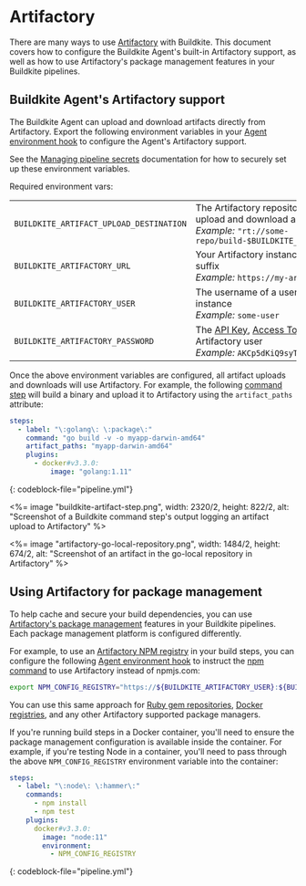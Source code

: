 # Artifactory

There are many ways to use [Artifactory](https://jfrog.com/artifactory/) with Buildkite. This document covers how to configure the Buildkite Agent's built-in Artifactory support, as well as how to use Artifactory's package management features in your Buildkite pipelines.


## Buildkite Agent's Artifactory support

The Buildkite Agent can upload and download artifacts directly from Artifactory. Export the following environment variables in your [Agent environment hook](/docs/agent/v3/hooks) to configure the Agent's Artifactory support.

See the [Managing pipeline secrets](/docs/pipelines/security/managing-secrets) documentation for how to securely set up these environment variables.

Required environment vars:

<table>
  <tr>
    <td><code>BUILDKITE_ARTIFACT_UPLOAD_DESTINATION</code></td>
    <td>
      The Artifactory repository and path that will be used to upload and download artifacts, starting with an rt:// prefix<br>
      <em>Example:</em> <code>"rt://some-repo/build-$BUILDKITE_BUILD_NUMBER/$BUILDKITE_JOB_ID/"</code><br>
    </td>
  </tr>
  <tr>
    <td><code>BUILDKITE_ARTIFACTORY_URL</code></td>
    <td>
      Your Artifactory instance URL, including the <code>/artifactory</code> suffix<br>
      <em>Example:</em> <code>https://my-artifactory-server/artifactory</code><br>
    </td>
  </tr>
  <tr>
    <td><code>BUILDKITE_ARTIFACTORY_USER</code></td>
    <td>
      The username of a user configured in your Artifactory instance<br>
      <em>Example:</em> <code>some-user</code><br>
    </td>
  </tr>
  <tr>
    <td><code>BUILDKITE_ARTIFACTORY_PASSWORD</code></td>
    <td>
      The <a href="https://www.jfrog.com/confluence/display/RTF/Updating+Your+Profile#UpdatingYourProfile-APIKey">API Key</a>, <a href="https://www.jfrog.com/confluence/display/ACC/Access+Tokens#AccessTokens-UsingTokens">Access Token</a>, or password for your Artifactory user<br>
      <em>Example:</em> <code>AKCp5dKiQ9syTzu9GFhpF3iTzDcFhYAa4...</code><br>
    </td>
  </tr>
</table>

Once the above environment variables are configured, all artifact uploads and downloads will use Artifactory. For example, the following [command step](/docs/pipelines/command-step) will build a binary and upload it to Artifactory using the `artifact_paths` attribute:

```yml
steps:
  - label: "\:golang\: \:package\:"
    command: "go build -v -o myapp-darwin-amd64"
    artifact_paths: "myapp-darwin-amd64"
    plugins:
      - docker#v3.3.0:
          image: "golang:1.11"
```
{: codeblock-file="pipeline.yml"}

<%= image "buildkite-artifact-step.png", width: 2320/2, height: 822/2, alt: "Screenshot of a Buildkite command step's output logging an artifact upload to Artifactory" %>

<%= image "artifactory-go-local-repository.png", width: 1484/2, height: 674/2, alt: "Screenshot of an artifact in the go-local repository in Artifactory" %>

## Using Artifactory for package management

To help cache and secure your build dependencies, you can use [Artifactory's package management](https://www.jfrog.com/confluence/display/RTF/Package+Management) features in your Buildkite pipelines. Each package management platform is configured differently.

For example, to use an [Artifactory NPM registry](https://www.jfrog.com/confluence/display/RTF/npm+Registry?src=sidebar) in your build steps, you can configure the following [Agent environment hook](/docs/agent/v3/hooks) to instruct the [npm command](https://docs.npmjs.com/cli/npm) to use Artifactory instead of npmjs.com:

```bash
export NPM_CONFIG_REGISTRY="https://${BUILDKITE_ARTIFACTORY_USER}:${BUILDKITE_ARTIFACTORY_PASSWORD}@my-artifactory-server/artifactory/api/npm/npm-local/"
```

You can use this same approach for [Ruby gem repositories](https://www.jfrog.com/confluence/display/RTF/RubyGems+Repositories), [Docker registries](https://www.jfrog.com/confluence/display/RTF/Docker+Registry), and any other Artifactory supported package managers.

If you're running build steps in a Docker container, you'll need to ensure the package management configuration is available inside the container. For example, if you're testing Node in a container, you'll need to pass through the above `NPM_CONFIG_REGISTRY` environment variable into the container:

```yml
steps:
  - label: "\:node\: \:hammer\:"
    commands:
      - npm install
      - npm test
    plugins:
      docker#v3.3.0:
        image: "node:11"
        environment:
          - NPM_CONFIG_REGISTRY
```
{: codeblock-file="pipeline.yml"}
